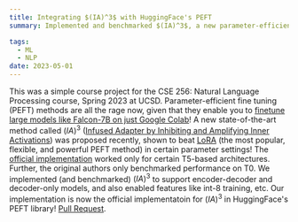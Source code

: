 ```yaml
---
title: Integrating $(IA)^3$ with HuggingFace's PEFT 
summary: Implemented and benchmarked $(IA)^3$, a new parameter-efficient fine tuning method. Our code is now a part of HuggingFace's PEFT !

tags:
  - ML
  - NLP
date: 2023-05-01
---
```


This was a simple course project for the CSE 256: Natural Language Processing course, Spring 2023 at UCSD. Parameter-efficient fine tuning (PEFT) methods are all the rage now, given that they enable you to [finetune large models like Falcon-7B on just Google Colab](https://huggingface.co/blog/falcon)! A new state-of-the-art method called $(IA)^3$ ([Infused Adapter by Inhibiting and Amplifying Inner Activations](https://arxiv.org/abs/2205.05638)) was proposed recently, shown to beat [LoRA](https://arxiv.org/abs/2106.09685)  (the most popular, flexible, and powerful PEFT method) in certain parameter settings! The [official implementation](https://github.com/r-three/t-few) worked only for certain T5-based architectures. Further, the original authors only benchmarked performance on T0. We implemented (and benchmarked) $(IA)^3$ to support encoder-decoder and decoder-only models, and also enabled features like int-8 training, etc. Our implementation is now the official implementatoin for $(IA)^3$ in HuggingFace's PEFT library! [Pull Request](https://github.com/huggingface/peft/pull/578).
